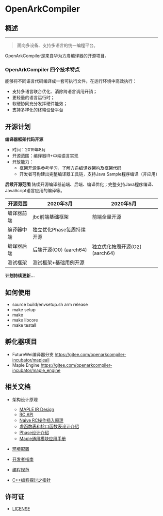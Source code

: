 # OpenArkCompiler

## 概述
-----------------
> 面向多设备、支持多语言的统一编程平台。

OpenArkCompiler是来自华为方舟编译器的开源项目。

### OpenArkCompiler 四个技术特点 ###

能够将不同语言代码编译成一套可执行文件，在运行环境中高效执行：
- 支持多语言联合优化、消除跨语言调用开销；
- 更轻量的语言运行时；
- 软硬协同充分发挥硬件能效；
- 支持多样化的终端设备平台

## 开源计划
**编译器框架代码开源**
- 时间：2019年8月
- 开源范围：编译器IR+中端语言实现
- 开放能力：
   - 框架开源供参考学习，了解方舟编译器架构及框架代码
   - 开发者可构建出完整编译器工具链，支持Java Sample程序编译（非应用）

**后续开源范围**
陆续开源编译器前端、后端、编译优化；完整支持Java程序编译、JavaScript语言应用的编译等。

|开源范围          |2020年3月       |2020年5月             |
| ------------ | -------------------|--------------------- |
|编译器前端    |jbc前端基础框架     |前端全量开源          |
|编译器中端    |独立优化Phase每周持续开源                  ||
|编译器后端    |后端开源(O0) (aarch64)|独立优化按周开源(O2) (aarch64)|
|测试框架      |测试框架+基础用例开源| |

**计划持续更新...**

## 如何使用
- source build/envsetup.sh arm release
- make setup
- make
- make libcore
- make testall

## 孵化器项目
- FutureWei编译器分支 https://gitee.com/openarkcompiler-incubator/mapleall
- Maple Engine https://gitee.com/openarkcompiler-incubator/maple_engine

## 相关文档

- 架构设计原理
   - [MAPLE IR Design](doc/en/MapleIRDesign.md)
   - [RC API](doc/cn/RcApi.md)
   - [Naive RC操作插入原理](doc/cn/NaiveRcInsertionDescription.md)
   - [虚函数表和接口函数表设计介绍](doc/cn/VtableItableDescription.md)
   - [Phase设计介绍](doc/cn/CompilerPhaseDescription.md)
   - [Maple通用模块应用手册](doc/cn/DeveloperGuide4Utility.md)

- [环境配置](doc/cn/DevelopmentPreparation.md)

- [开发者指南](doc/cn/DeveloperGuide.md)

- [编程规范](doc/cn/ProgrammingSpecifications.md)

- [C++编程探讨之指针](doc/cn/CPPCodingTalkAboutPointer.md)

## 许可证
- [LICENSE](license/LICENSE)
